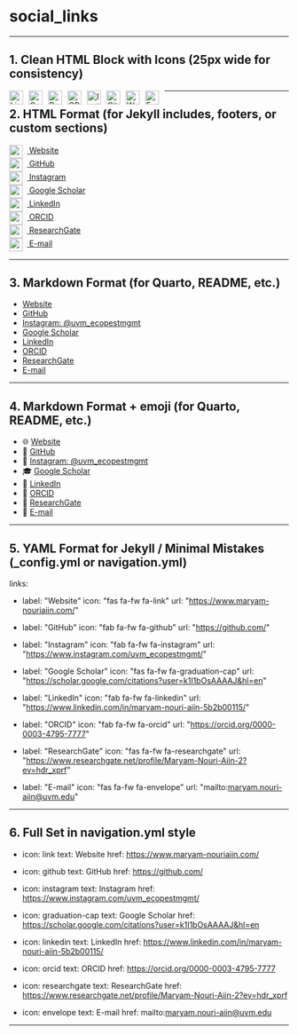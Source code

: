 # social_links

---

## 1. Clean HTML Block with Icons (25px wide for consistency)

<!-- LinkedIn -->
<a href="https://www.linkedin.com/in/maryam-nouri-aiin-5b2b00115/" target="_blank">
  <img align="left" alt="LinkedIn" width="25px" style="margin-right:10px;" src="https://upload.wikimedia.org/wikipedia/commons/thumb/c/ca/LinkedIn_logo_initials.png/240px-LinkedIn_logo_initials.png" />
</a>

<!-- Google Scholar -->
<a href="https://scholar.google.com/citations?user=k1I1bOsAAAAJ&hl=en" target="_blank">
  <img align="left" alt="Google Scholar" width="25px" style="margin-right:10px;" src="https://raw.githubusercontent.com/simple-icons/simple-icons/develop/icons/googlescholar.svg" />
</a>

<!-- ResearchGate -->
<a href="https://www.researchgate.net/profile/Maryam-Nouri-Aiin-2?ev=hdr_xprf" target="_blank">
  <img align="left" alt="ResearchGate" width="25px" style="margin-right:10px;" src="https://upload.wikimedia.org/wikipedia/commons/thumb/5/5e/ResearchGate_icon_SVG.svg/32px-ResearchGate_icon_SVG.svg.png" />
</a>

<!-- ORCID -->
<a href="https://orcid.org/0000-0003-4795-7777" target="_blank">
  <img align="left" alt="ORCID" width="25px" style="margin-right:10px;" src="https://upload.wikimedia.org/wikipedia/commons/0/06/ORCID_iD.svg" />
</a>

<!-- Instagram -->
<a href="https://www.instagram.com/uvm_ecopestmgmt/" target="_blank">
  <img align="left" alt="Instagram" width="25px" style="margin-right:10px;" src="https://upload.wikimedia.org/wikipedia/commons/a/a5/Instagram_icon.png" />
</a>

<!-- GitHub -->
<a href="https://github.com/" target="_blank">
  <img align="left" alt="GitHub" width="25px" style="margin-right:10px;" src="https://cdn-icons-png.flaticon.com/512/25/25231.png" />
</a>

<!-- Website -->
<a href="https://www.maryam-nouriaiin.com/" target="_blank">
  <img align="left" alt="Website" width="25px" style="margin-right:10px;" src="https://img.icons8.com/ios-filled/50/000000/internet.png" />
</a>


<!-- Email -->
<a href="mailto:maryam.nouri-aiin@uvm.edu">
  <img align="left" alt="Email" width="25px" style="margin-right:10px;" src="https://upload.wikimedia.org/wikipedia/commons/4/4e/Mail_%28iOS%29.svg" />
</a>


---

## 2. HTML Format (for Jekyll includes, footers, or custom sections)

<ul style="list-style: none; padding-left: 0;">

<li>
  <a href="https://www.maryam-nouriaiin.com/" target="_blank">
    <img src="https://img.icons8.com/ios-filled/50/internet--v1.png" width="24" style="vertical-align:middle; margin-right: 8px;"> Website
  </a>
</li>

  <li>
    <a href="https://github.com/" target="_blank">
      <img src="https://cdn-icons-png.flaticon.com/512/25/25231.png" width="24" style="vertical-align:middle; margin-right: 8px;"> GitHub
    </a>
  </li>

  <li>
    <a href="https://www.instagram.com/uvm_ecopestmgmt/" target="_blank">
      <img src="https://upload.wikimedia.org/wikipedia/commons/a/a5/Instagram_icon.png" width="24" style="vertical-align:middle; margin-right: 8px;"> Instagram
    </a>
  </li>

  <li>
    <a href="https://scholar.google.com/citations?user=k1I1bOsAAAAJ&hl=en" target="_blank">
      <img src="https://raw.githubusercontent.com/simple-icons/simple-icons/develop/icons/googlescholar.svg" width="24" style="vertical-align:middle; margin-right: 8px;"> Google Scholar
    </a>
  </li>

  <li>
    <a href="https://www.linkedin.com/in/maryam-nouri-aiin-5b2b00115/" target="_blank">
      <img src="https://upload.wikimedia.org/wikipedia/commons/c/ca/LinkedIn_logo_initials.png" width="24" style="vertical-align:middle; margin-right: 8px;"> LinkedIn
    </a>
  </li>

  <li>
    <a href="https://orcid.org/0000-0003-4795-7777" target="_blank">
      <img src="https://upload.wikimedia.org/wikipedia/commons/0/06/ORCID_iD.svg" width="24" style="vertical-align:middle; margin-right: 8px;"> ORCID
    </a>
  </li>

  <li>
    <a href="https://www.researchgate.net/profile/Maryam-Nouri-Aiin-2?ev=hdr_xprf" target="_blank">
      <img src="https://upload.wikimedia.org/wikipedia/commons/thumb/5/5e/ResearchGate_icon_SVG.svg/24px-ResearchGate_icon_SVG.svg.png" width="24" style="vertical-align:middle; margin-right: 8px;"> ResearchGate
    </a>
  </li>

  <li>
    <a href="mailto:maryam.nouri-aiin@uvm.edu">
      <img src="https://upload.wikimedia.org/wikipedia/commons/4/4e/Mail_%28iOS%29.svg" width="24" style="vertical-align:middle; margin-right: 8px;"> E-mail
    </a>
  </li>

</ul>


---


## 3. Markdown Format (for Quarto, README, etc.)
- [Website](https://www.maryam-nouriaiin.com/)
- [GitHub](https://github.com/)
- [Instagram: @uvm_ecopestmgmt](https://www.instagram.com/uvm_ecopestmgmt/)
- [Google Scholar](https://scholar.google.com/citations?user=k1I1bOsAAAAJ&hl=en)
- [LinkedIn](https://www.linkedin.com/in/maryam-nouri-aiin-5b2b00115/)
- [ORCID](https://orcid.org/0000-0003-4795-7777)
- [ResearchGate](https://www.researchgate.net/profile/Maryam-Nouri-Aiin-2?ev=hdr_xprf)
- [E-mail](mailto:maryam.nouri-aiin@uvm.edu)

---


## 4. Markdown Format + emoji (for Quarto, README, etc.)
- 🌐 [Website](https://www.maryam-nouriaiin.com/)
- 🐙 [GitHub](https://github.com/)
- 📸 [Instagram: @uvm_ecopestmgmt](https://www.instagram.com/uvm_ecopestmgmt/)
- 🎓 [Google Scholar](https://scholar.google.com/citations?user=k1I1bOsAAAAJ&hl=en)
- 💼 [LinkedIn](https://www.linkedin.com/in/maryam-nouri-aiin-5b2b00115/)
- 🧬 [ORCID](https://orcid.org/0000-0003-4795-7777)
- 🔬 [ResearchGate](https://www.researchgate.net/profile/Maryam-Nouri-Aiin-2?ev=hdr_xprf)
- 📧 [E-mail](mailto:maryam.nouri-aiin@uvm.edu)


---


## 5. YAML Format for Jekyll / Minimal Mistakes (_config.yml or navigation.yml)

links:
  - label: "Website"
    icon: "fas fa-fw fa-link"
    url: "https://www.maryam-nouriaiin.com/"
    
  - label: "GitHub"
    icon: "fab fa-fw fa-github"
    url: "https://github.com/"
    
  - label: "Instagram"
    icon: "fab fa-fw fa-instagram"
    url: "https://www.instagram.com/uvm_ecopestmgmt/"
    
  - label: "Google Scholar"
    icon: "fas fa-fw fa-graduation-cap"
    url: "https://scholar.google.com/citations?user=k1I1bOsAAAAJ&hl=en"
    
  - label: "LinkedIn"
    icon: "fab fa-fw fa-linkedin"
    url: "https://www.linkedin.com/in/maryam-nouri-aiin-5b2b00115/"
    
  - label: "ORCID"
    icon: "fab fa-fw fa-orcid"
    url: "https://orcid.org/0000-0003-4795-7777"
    
  - label: "ResearchGate"
    icon: "fas fa-fw fa-researchgate"
    url: "https://www.researchgate.net/profile/Maryam-Nouri-Aiin-2?ev=hdr_xprf"
    
  - label: "E-mail"
    icon: "fas fa-fw fa-envelope"
    url: "mailto:maryam.nouri-aiin@uvm.edu"
    
---

## 6. Full Set in navigation.yml style

- icon: link
  text: Website
  href: https://www.maryam-nouriaiin.com/

- icon: github
  text: GitHub
  href: https://github.com/

- icon: instagram
  text: Instagram
  href: https://www.instagram.com/uvm_ecopestmgmt/

- icon: graduation-cap
  text: Google Scholar
  href: https://scholar.google.com/citations?user=k1I1bOsAAAAJ&hl=en

- icon: linkedin
  text: LinkedIn
  href: https://www.linkedin.com/in/maryam-nouri-aiin-5b2b00115/

- icon: orcid
  text: ORCID
  href: https://orcid.org/0000-0003-4795-7777

- icon: researchgate
  text: ResearchGate
  href: https://www.researchgate.net/profile/Maryam-Nouri-Aiin-2?ev=hdr_xprf

- icon: envelope
  text: E-mail
  href: mailto:maryam.nouri-aiin@uvm.edu


---
